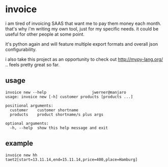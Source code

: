 # invoice
i am tired of invoicing SAAS that want me to pay them money each month. that's why i'm writing my own tool, just for my specific needs. it could be useful for other people at some point.

it's python again and will feature multiple export formats and overall json configurability.

i also take this project as an opportunity to check out http://mypy-lang.org/ .. feels pretty great so far.

## usage
    invoice new --help                    jwerner@manjaro
    usage: invoice new [-h] customer products [products ...]

    positional arguments:
      customer    customer shortname
      products    product shortname/s plus args

    optional arguments:
      -h, --help  show this help message and exit

## example
    invoice new hh taet2[start=13.11.14,end=15.11.14,price=400,place=Hamburg]
